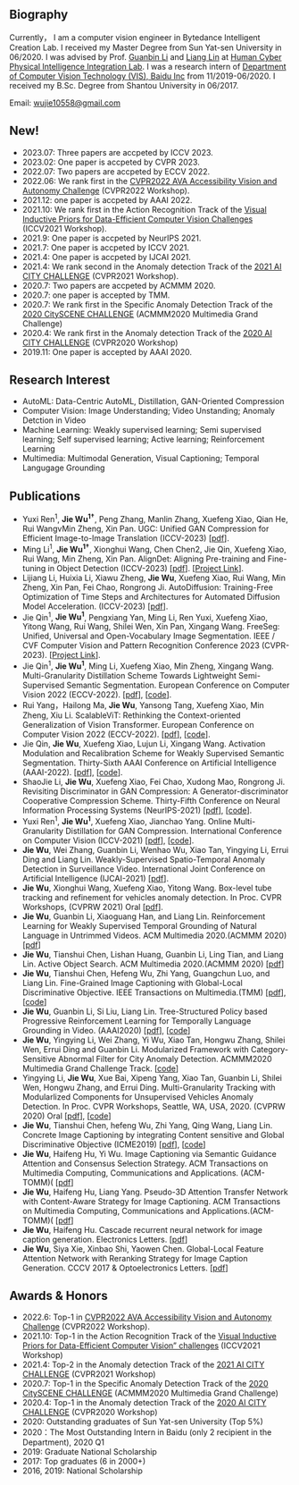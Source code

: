 ## Biography
Currently， I am a computer vision engineer in Bytedance Intelligent Creation Lab. I received my Master Degree from Sun Yat-sen University in 06/2020. I was advised by Prof. [Guanbin Li](http://guanbinli.com/) and [Liang Lin](http://www.linliang.net/) at [Human Cyber Physical Intelligence Integration Lab](http://www.sysu-hcp.net/home/). I was a research intern of [Department of Computer Vision Technology (VIS), Baidu Inc](http://research.baidu.com/Index) from 11/2019-06/2020. I received my B.Sc. Degree from Shantou University in 06/2017. 

Email: wujie10558@gmail.com


## New!
- 2023.07: Three papers are accpeted by ICCV 2023.
- 2023.02: One paper is accpeted by CVPR 2023.
- 2022.07: Two papers are accpeted by ECCV 2022.
- 2022.06: We rank first in the [CVPR2022 AVA Accessibility Vision and Autonomy Challenge](https://eval.ai/web/challenges/challenge-page/1690/leaderboard/4046) (CVPR2022 Workshop).
- 2021.12: one paper is accpeted by AAAI 2022.
- 2021.10: We rank first in the Action Recognition Track of the [Visual Inductive Priors for Data-Efficient Computer Vision Challenges](https://vipriors.github.io/challenges/) (ICCV2021 Workshop).
- 2021.9: One paper is accpeted by NeurIPS 2021.
- 2021.7: One paper is accpeted by ICCV 2021.
- 2021.4: One paper is accpeted by IJCAI 2021.
- 2021.4: We rank second in the Anomaly detection Track of the [2021 AI CITY CHALLENGE](https://www.aicitychallenge.org/) (CVPR2021 Workshop).
- 2020.7: Two papers are accpeted by ACMMM 2020.
- 2020.7: one paper is accepted by TMM.
- 2020.7: We rank first in the Specific Anomaly Detection Track of the [2020 CitySCENE CHALLENGE](https://cityscene.github.io/#/) (ACMMM2020 Multimedia Grand Challenge) 
- 2020.4: We rank first in the Anomaly detection Track of the [2020 AI CITY CHALLENGE](https://www.aicitychallenge.org/) (CVPR2020 Workshop) 
- 2019.11: One paper is accepted by AAAI 2020.

## Research Interest
- AutoML: Data-Centric AutoML, Distillation, GAN-Oriented Compression  
- Computer Vision: Image Understanding; Video Unstanding; Anomaly Detction in Video
- Machine Learning: Weakly supervised learning; Semi supervised learning; Self supervised learning; Active learning; Reinforcement Learning
- Multimedia: Multimodal Generation, Visual Captioning; Temporal Langugage Grounding

## Publications
- Yuxi Ren<sup>1</sup>, **Jie Wu<sup>1†</sup>**, Peng Zhang, Manlin Zhang, Xuefeng Xiao, Qian He, Rui WangvMin Zheng, Xin Pan. UGC: Unified GAN Compression for Efficient Image-to-Image Translation (ICCV-2023) [[pdf](https://openaccess.thecvf.com/content/ICCV2023/papers/Ren_UGC_Unified_GAN_Compression_for_Efficient_Image-to-Image_Translation_ICCV_2023_paper.pdf)].
- Ming Li<sup>1</sup>, **Jie Wu<sup>1†</sup>**, Xionghui Wang, Chen Chen2, Jie Qin, Xuefeng Xiao, Rui Wang, Min Zheng, Xin Pan. AlignDet: Aligning Pre-training and Fine-tuning in Object Detection (ICCV-2023) [[pdf](https://openaccess.thecvf.com/content/ICCV2023/papers/Li_AlignDet_Aligning_Pre-training_and_Fine-tuning_in_Object_Detection_ICCV_2023_paper.pdf)]. [[Project Link]([https://freeseg.github.io/](https://liming-ai.github.io/AlignDet/))].  
- Lijiang Li, Huixia Li, Xiawu Zheng, **Jie Wu**, Xuefeng Xiao, Rui Wang, Min Zheng, Xin Pan, Fei Chao, Rongrong Ji. AutoDiffusion: Training-Free Optimization of Time Steps and Architectures for Automated Diffusion Model Acceleration. (ICCV-2023) [[pdf](https://openaccess.thecvf.com/content/ICCV2023/papers/Li_AutoDiffusion_Training-Free_Optimization_of_Time_Steps_and_Architectures_for_Automated_ICCV_2023_paper.pdf)].
- Jie Qin<sup>1</sup>, **Jie Wu<sup>1</sup>**, Pengxiang Yan, Ming Li, Ren Yuxi, Xuefeng Xiao, Yitong Wang, Rui Wang, Shilei Wen, Xin Pan, Xingang Wang. FreeSeg: Unified, Universal and Open-Vocabulary Image Segmentation. IEEE / CVF Computer Vision and Pattern Recognition Conference 2023 (CVPR-2023). [[Project Link](https://freeseg.github.io/)].  
- Jie Qin<sup>1</sup>, **Jie Wu<sup>1</sup>**, Ming Li, Xuefeng Xiao, Min Zheng, Xingang Wang. Multi-Granularity Distillation Scheme Towards Lightweight Semi-Supervised Semantic Segmentation. European Conference on Computer Vision 2022 (ECCV-2022).  [[pdf](https://arxiv.org/pdf/2208.10169.pdf)], [[code](https://github.com/JayQine/MGD-SSSS)].  
- Rui Yang，Hailong Ma, **Jie Wu**, Yansong Tang, Xuefeng Xiao, Min Zheng, Xiu Li. ScalableViT: Rethinking the Context-oriented Generalization of Vision Transformer. European Conference on Computer Vision 2022 (ECCV-2022). [[pdf](https://arxiv.org/pdf/2203.10790.pdf)], [[code](https://github.com/Yangr116/ScalableViT)].
- Jie Qin, **Jie Wu**, Xuefeng Xiao, Lujun Li, Xingang Wang. Activation Modulation and Recalibration Scheme for Weakly Supervised Semantic Segmentation. Thirty-Sixth AAAI Conference on Artificial Intelligence (AAAI-2022). [[pdf](https://www.aaai.org/AAAI22Papers/AAAI-4538.JieQ.pdf)], [[code](https://github.com/JayQine/AMR)].  
- ShaoJie Li, **Jie Wu**, Xuefeng Xiao, Fei Chao, Xudong Mao, Rongrong Ji. Revisiting Discriminator in GAN Compression: A Generator-discriminator Cooperative Compression Scheme. Thirty-Fifth Conference on Neural Information Processing Systems (NeurIPS-2021) [[pdf](https://openreview.net/pdf?id=79xCSCP6qs)], [[code](https://github.com/SJLeo/GCC)].
- Yuxi Ren<sup>1</sup>, **Jie Wu<sup>1</sup>**, Xuefeng Xiao, Jianchao Yang. Online Multi-Granularity Distillation for GAN Compression. International Conference on Computer Vision (ICCV-2021) [[pdf](https://openaccess.thecvf.com/content/ICCV2021/papers/Ren_Online_Multi-Granularity_Distillation_for_GAN_Compression_ICCV_2021_paper.pdf)], [[code](https://github.com/bytedance/OMGD )]. 
- **Jie Wu**, Wei Zhang, Guanbin Li, Wenhao Wu, Xiao Tan, Yingying Li, Errui Ding and Liang Lin. Weakly-Supervised Spatio-Temporal Anomaly Detection in Surveillance Video. International Joint Conference on Artificial Intelligence (IJCAI-2021) [[pdf](https://arxiv.org/pdf/2108.03825.pdf)].
- **Jie Wu**, Xionghui Wang, Xuefeng Xiao, Yitong Wang. Box-level tube tracking and refinement for vehicles anomaly detection. In Proc. CVPR Workshops, (CVPRW 2021) Oral [[pdf](https://openaccess.thecvf.com/content/CVPR2021W/AICity/papers/Wu_Box-Level_Tube_Tracking_and_Refinement_for_Vehicles_Anomaly_Detection_CVPRW_2021_paper.pdf)].
- **Jie Wu**, Guanbin Li, Xiaoguang Han, and Liang Lin. Reinforcement Learning for Weakly Supervised Temporal Grounding of Natural Language in Untrimmed Videos. ACM Multimedia 2020.(ACMMM 2020)[[pdf](https://arxiv.org/pdf/2009.08614)]
- **Jie Wu**, Tianshui Chen, Lishan Huang, Guanbin Li, Ling Tian, and Liang Lin. Active Object Search. ACM Multimedia 2020.(ACMMM 2020) [[pdf](https://arxiv.org/abs/2008.00923)]
- **Jie Wu**, Tianshui Chen, Hefeng Wu, Zhi Yang, Guangchun Luo, and Liang Lin. Fine-Grained Image Captioning with Global-Local Discriminative Objective. IEEE Transactions on Multimedia.(TMM) [[pdf](https://arxiv.org/pdf/2007.10662.pdf)], [[code](https://github.com/WuJie1010/Fine-Grained-Image-Captioning)]
- **Jie Wu**, Guanbin Li, Si Liu, Liang Lin. Tree-Structured Policy based Progressive Reinforcement Learning for Temporally Language Grounding in Video. (AAAI2020) [[pdf](https://arxiv.org/pdf/2001.06680.pdf)], [[code](https://github.com/WuJie1010/TSP-PRL)]
- **Jie Wu**, Yingying Li, Wei Zhang, Yi Wu, Xiao Tan, Hongwu Zhang, Shilei Wen, Errui Ding and Guanbin Li. Modularized Framework with Category-Sensitive Abnormal Filter for City Anomaly Detection. ACMMM2020 Multimedia Grand Challenge Track. [[code](https://github.com/WuJie1010/CitySCENE2020-Anomaly-Detection)]
- Yingying Li, **Jie Wu**, Xue Bai, Xipeng Yang, Xiao Tan, Guanbin Li, Shilei Wen, Hongwu Zhang, and Errui Ding.
Multi-Granularity Tracking with Modularlized Components for Unsupervised Vehicles Anomaly Detection. In Proc. CVPR
Workshops, Seattle, WA, USA, 2020. (CVPRW 2020) Oral [[pdf](http://openaccess.thecvf.com/content_CVPRW_2020/papers/w35/Li_Multi-Granularity_Tracking_With_Modularlized_Components_for_Unsupervised_Vehicles_Anomaly_Detection_CVPRW_2020_paper.pdf)], [[code](https://github.com/WuJie1010/AICity2020-Anomaly-Detection)]
- **Jie Wu**, Tianshui Chen, hefeng Wu, Zhi Yang, Qing Wang, Liang Lin. Concrete Image Captioning by integrating Content sensitive and Global Discriminative Objective (ICME2019) [[pdf](https://ieeexplore.ieee.org/abstract/document/8784830)], [[code](https://github.com/WuJie1010/Fine-Grained-Image-Captioning)]
- **Jie Wu**, Haifeng Hu, Yi Wu. Image Captioning via Semantic Guidance Attention and Consensus Selection Strategy. ACM Transactions on Multimedia Computing, Communications and Applications. (ACM-TOMM)( [[pdf](https://dl.acm.org/doi/abs/10.1145/3271485)]
- **Jie Wu**, Haifeng Hu, Liang Yang. Pseudo-3D Attention Transfer Network with Content-Aware Strategy for Image Captioning. ACM Transactions on Multimedia Computing, Communications and Applications.(ACM-TOMM)( [[pdf](https://dl.acm.org/doi/abs/10.1145/3336495)]
- **Jie Wu**, Haifeng Hu. Cascade recurrent neural network for image caption generation. Electronics Letters. [[pdf](https://digital-library.theiet.org/content/journals/10.1049/el.2017.3159)]
- **Jie Wu**, Siya Xie, Xinbao Shi, Yaowen Chen. Global-Local Feature Attention Network with Reranking Strategy for Image Caption Generation. CCCV 2017 &  Optoelectronics Letters. [[pdf](https://link.springer.com/chapter/10.1007/978-981-10-7299-4_13)]


## Awards & Honors
- 2022.6: Top-1 in [CVPR2022 AVA Accessibility Vision and Autonomy Challenge](https://eval.ai/web/challenges/challenge-page/1690/leaderboard/4046) (CVPR2022 Workshop).
- 2021.10: Top-1 in the Action Recognition Track of the [Visual Inductive Priors for Data-Efficient Computer Vision” challenges](https://vipriors.github.io/challenges/) (ICCV2021 Workshop) 
- 2021.4: Top-2 in the Anomaly detection Track of the [2021 AI CITY CHALLENGE](https://www.aicitychallenge.org/) (CVPR2021 Workshop) 
- 2020.7: Top-1 in the Specific Anomaly Detection Track of the [2020 CitySCENE CHALLENGE](https://cityscene.github.io/#/) (ACMMM2020 Multimedia Grand Challenge) 
- 2020.4: Top-1 in the Anomaly detection Track of the [2020 AI CITY CHALLENGE](https://www.aicitychallenge.org/) (CVPR2020 Workshop) 
- 2020: Outstanding graduates of Sun Yat-sen University (Top 5%)
- 2020：The Most Outstanding Intern in Baidu (only 2 recipient in the Department), 2020 Q1
- 2019: Graduate National Scholarship
- 2017: Top graduates (6 in 2000+)   
- 2016, 2019: National Scholarship
